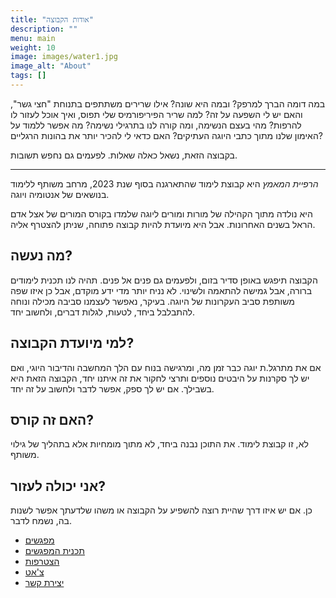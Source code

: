 ```yaml
---
title: "אודות הקבוצה"
description: ""
menu: main
weight: 10
image: images/water1.jpg
image_alt: "About"
tags: []
---
```


במה דומה הברך למרפק? ובמה היא שונה? אילו שרירים משתתפים בתנוחת "חצי גשר", והאם יש לי השפעה על זה? למה שריר הפיריפורמיס שלי תפוס, ואיך אוכל לעזור לו להרפות? מהי בעצם הנשימה, ומה קורה לנו בתרגילי נשימה? מה אפשר ללמוד על האימון שלנו מתוך כתבי היוגה העתיקים? האם כדאי לי להכיר יותר את בהונות הרגליים?

בקבוצה הזאת, נשאל כאלה שאלות. לפעמים גם נחפש תשובות.

-----------

*הרפיית המאמץ* היא קבוצת לימוד שהתארגנה בסוף שנת 2023, מרחב משותף ללימוד בנושאים של אנטומיה ויוגה. 

היא נולדה מתוך הקהילה של מורות ומורים ליוגה שלמדו בקורס המורים של אצל אדם הראל בשנים האחרונות. אבל היא מיועדת להיות קבוצה פתוחה, שניתן להצטרף אליה.

## מה נעשה?
הקבוצה תיפגש באופן סדיר בזום, ולפעמים גם פנים אל פנים. תהיה לנו תכנית לימודים ברורה, אבל גמישה להתאמה ולשינוי. לא נניח יותר מדי ידע מוקדם, אבל כן איזו שפה משותפת סביב העקרונות של היוגה. בעיקר, נאפשר לעצמנו סביבה מכילה ונוחה להתבלבל ביחד, לטעות, לגלות דברים, ולחשוב יחד.

## למי מיועדת הקבוצה?
אם את מתרגל.ת יוגה כבר זמן מה, ומרגישה בנוח עם הלך המחשבה והדיבור היוגי, ואם יש לך סקרנות על היבטים נוספים ותרצי לחקור את זה איתנו יחד, הקבוצה הזאת היא בשבילך. אם יש לך ספק, אפשר לדבר ולחשוב על זה יחד.

## האם זה קורס?
לא, זו קבוצת לימוד. את התוכן נבנה ביחד, לא מתוך מומחיות אלא בתהליך של גילוי משותף.

## אני יכולה לעזור?
כן. אם יש איזו דרך שהיית רוצה להשפיע על הקבוצה או משהו שלדעתך אפשר לשנות בה, נשמח לדבר.

* [מפגשים](../meetings)
* [תכנית המפגשים](../plan)
* [הצטרפות](../joining)
* [צ'אט](../chat)
* [יצירת קשר](../contact)

